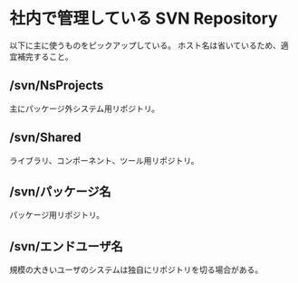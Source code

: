 # 社内で管理している SVN Repository

以下に主に使うものをピックアップしている。
ホスト名は省いているため、適宜補完すること。

## /svn/NsProjects

主にパッケージ外システム用リポジトリ。

## /svn/Shared

ライブラリ、コンポーネント、ツール用リポジトリ。

## /svn/パッケージ名

パッケージ用リポジトリ。

## /svn/エンドユーザ名

規模の大きいユーザのシステムは独自にリポジトリを切る場合がある。

